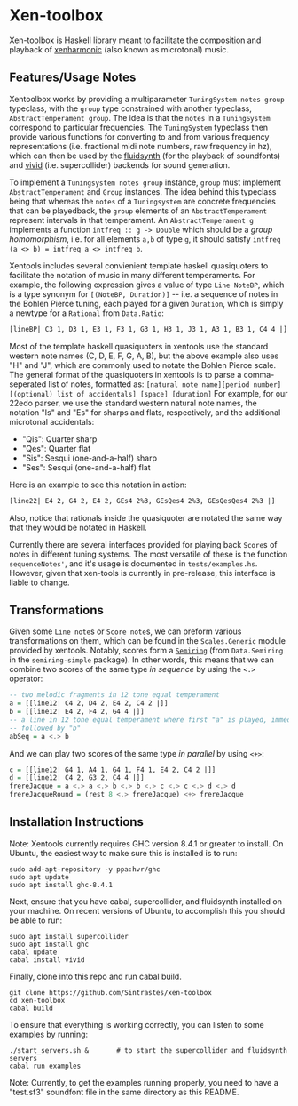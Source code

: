 
Xen-toolbox
===========

Xen-toolbox is Haskell library meant to facilitate the composition and playback of [xenharmonic](en.xen.wiki) (also known as microtonal) music.

Features/Usage Notes
--------------------

Xentoolbox works by providing a multiparameter `TuningSystem notes group` typeclass, with the `group` type constrained with another typeclass, `AbstractTemperament group`. The idea is that the `notes` in a `TuningSystem` correspond to particular frequencies. The `TuningSystem` typeclass then provide various functions for converting to and from various frequency representations (i.e. fractional midi note numbers, raw frequency in hz), which can then be used by the [fluidsynth](http://www.fluidsynth.org/) (for the playback of soundfonts) and [vivid](http://hackage.haskell.org/package/vivid) (i.e. supercollider) backends for sound generation.

To implement a `Tuningsystem notes group` instance, `group` must implement `AbstractTemperament` and `Group` instances. The idea behind this typeclass being that whereas the `notes` of a `Tuningsystem` are concrete frequencies that can be playedback, the `group` elements of an `AbstractTemperament` represent intervals in that temperament. An `AbstractTemperament g` implements a function `intfreq :: g -> Double` which should be a *group homomorphism*, i.e. for all elements `a,b` of type `g`, it should satisfy `intfreq (a <> b) = intfreq a <> intfreq b`.

Xentools includes several convienient template haskell quasiquoters to facilitate the notation of music in many different temperaments. For example, the following expression gives a value of type `Line NoteBP`, which is a type synonym for `[(NoteBP, Duration)]` -- i.e. a sequence of notes in the Bohlen Pierce tuning, each played for a given `Duration`, which is simply a newtype for a `Rational` from `Data.Ratio`:

```haskell
[lineBP| C3 1, D3 1, E3 1, F3 1, G3 1, H3 1, J3 1, A3 1, B3 1, C4 4 |]
```

Most of the template haskell quasiquoters in xentools use the standard western note names (C, D, E, F, G, A, B), but the above example also uses "H" and "J", which are commonly used to notate the Bohlen Pierce scale. The general format of the quasiquoters in xentools is to parse a comma-seperated list of notes, formatted as: `[natural note name][period number][(optional) list of accidentals] [space] [duration]` For example, for our 22edo parser, we use the standard western natural note names, the notation "Is" and "Es" for sharps and flats, respectively, and the additional microtonal accidentals:

  * "Qis": Quarter sharp
  * "Qes": Quarter flat
  * "Sis": Sesqui (one-and-a-half) sharp
  * "Ses": Sesqui (one-and-a-half) flat
  
Here is an example to see this notation in action:

```haskell
[line22| E4 2, G4 2, E4 2, GEs4 2%3, GEsQes4 2%3, GEsQesQes4 2%3 |]
```

Also, notice that rationals inside the quasiquoter are notated the same way that they would be notated in Haskell.

Currently there are several interfaces provided for playing back `Score`s of notes in different tuning systems. The most versatile of these is the function `sequenceNotes'`, and it's usage is documented in `tests/examples.hs`. However, given that xen-tools is currently in pre-release, this interface is liable to change.

Transformations
---------------

Given some `Line note`s or `Score note`s, we can preform various transformations on them, which can be found in the `Scales.Generic` module provided by xentools. Notably, scores form a [`Semiring`](https://en.wikipedia.org/wiki/Semiring) (from `Data.Semiring` in the `semiring-simple` package). In other words, this means that we can combine two scores of the same type *in sequence* by using the `<.>` operator:

```haskell
-- two melodic fragments in 12 tone equal temperament
a = [[line12| C4 2, D4 2, E4 2, C4 2 |]]
b = [[line12| E4 2, F4 2, G4 4 |]]
-- a line in 12 tone equal temperament where first "a" is played, immediately
-- followed by "b"
abSeq = a <.> b 
```

And we can play two scores of the same type *in parallel* by using `<+>`:

```haskell
c = [[line12| G4 1, A4 1, G4 1, F4 1, E4 2, C4 2 |]]
d = [[line12| C4 2, G3 2, C4 4 |]]
frereJacque = a <.> a <.> b <.> b <.> c <.> c <.> d <.> d
frereJacqueRound = (rest 8 <.> frereJacque) <+> frereJacque 
```


Installation Instructions
-------------------------

Note: Xentools currently requires GHC version 8.4.1 or greater to install. On Ubuntu, the easiest way to make sure this is installed is to run: 

    sudo add-apt-repository -y ppa:hvr/ghc
    sudo apt update
    sudo apt install ghc-8.4.1

Next, ensure that you have cabal, supercollider, and fluidsynth installed on your machine. On recent versions of Ubuntu, to accomplish this you should be able to run:

    sudo apt install supercollider
    sudo apt install ghc
    cabal update
    cabal install vivid

Finally, clone into this repo and run cabal build.

    git clone https://github.com/Sintrastes/xen-toolbox
    cd xen-toolbox
    cabal build

To ensure that everything is working correctly, you can listen to some examples by running:

    ./start_servers.sh &       # to start the supercollider and fluidsynth servers
    cabal run examples

Note: Currently, to get the examples running properly, you need to have a "test.sf3" soundfont file in the same directory as this README.

